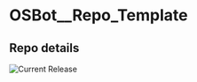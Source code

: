 # OSBot__Repo_Template

## Repo details

![Current Release](https://img.shields.io/badge/release-v0.7.12-blue)
